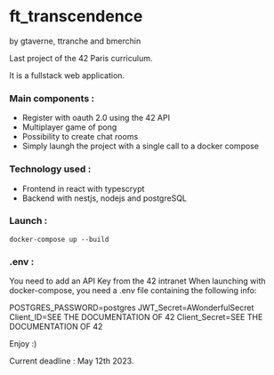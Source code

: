<!--
install postgres: https://www.enterprisedb.com/downloads/postgres-postgresql-downloads
npm install --save @nestjs/typeorm typeorm pg
//better to set synchronize false if in production in orm.config


GTAVERNE:
todo:
- Les Alertes avec le 2FA


-->
# ft_transcendence

by gtaverne, ttranche and bmerchin

Last project of the 42 Paris curriculum.

It is a fullstack web application.

### Main components :
- Register with oauth 2.0 using the 42 API
- Multiplayer game of pong
- Possibility to create chat rooms
- Simply laungh the project with a single call to a docker compose

### Technology used :
- Frontend in react with typescrypt
- Backend with nestjs, nodejs and postgreSQL

### Launch :
```
docker-compose up --build
```

### .env :
You need to add an API Key from the 42 intranet
When launching with docker-compose, you need a .env file containing the following info:

POSTGRES_PASSWORD=postgres
JWT_Secret=AWonderfulSecret
Client_ID=SEE THE DOCUMENTATION OF 42
Client_Secret=SEE THE DOCUMENTATION OF 42

Enjoy :)

Current deadline : May 12th 2023.
